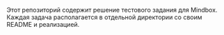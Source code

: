 Этот репозиторий содержит решение тестового задания для Mindbox. Каждая задача располагается в отдельной директории со своим README и реализацией.
